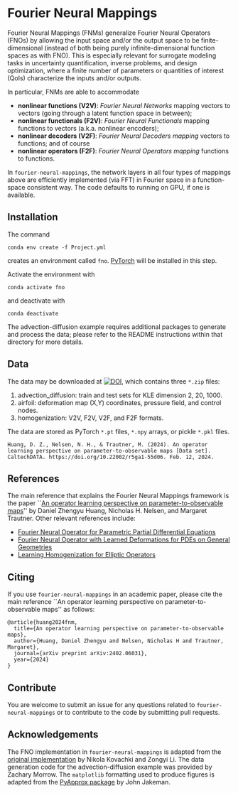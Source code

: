# Fourier Neural Mappings
Fourier Neural Mappings (FNMs) generalize Fourier Neural Operators (FNOs) by allowing the input space and/or the output space to be finite-dimensional (instead of both being purely infinite-dimensional function spaces as with FNO). This is especially relevant for surrogate modeling tasks in uncertainty quantification, inverse problems, and design optimization, where a finite number of parameters or quantities of interest (QoIs) characterize the inputs and/or outputs.

In particular, FNMs are able to accommodate
* **nonlinear functions (V2V)**: *Fourier Neural Networks* mapping vectors to vectors (going through a latent function space in between);
* **nonlinear functionals (F2V)**: *Fourier Neural Functionals* mapping functions to vectors (a.k.a. nonlinear encoders);
* **nonlinear decoders (V2F)**: *Fourier Neural Decoders mapping* vectors to functions; and of course
* **nonlinear operators (F2F)**: *Fourier Neural Operators mapping* functions to functions.

In `fourier-neural-mappings`, the network layers in all four types of mappings above are efficiently implemented (via FFT) in Fourier space in a function-space consistent way. The code defaults to running on GPU, if one is available.

## Installation
The command
```
conda env create -f Project.yml
```
creates an environment called ``fno``. [PyTorch](https://pytorch.org/) will be installed in this step.

Activate the environment with
```
conda activate fno
```
and deactivate with
```
conda deactivate
```

The advection-diffusion example requires additional packages to generate and process the data; please refer to the README instructions within that directory for more details.

## Data
The data may be downloaded at [![DOI](https://data.caltech.edu/badge/DOI/10.22002/r5ga1-55d06.svg)](https://doi.org/10.22002/r5ga1-55d06), which contains three `*.zip` files:
1. advection_diffusion: train and test sets for KLE dimension 2, 20, 1000. 
2. airfoil: deformation map (X,Y) coordinates, pressure field, and control nodes.
3. homogenization: V2V, F2V, V2F, and F2F formats.

The data are stored as PyTorch `*.pt` files, `*.npy` arrays, or pickle `*.pkl` files.

```
Huang, D. Z., Nelsen, N. H., & Trautner, M. (2024). An operator learning perspective on parameter-to-observable maps [Data set]. CaltechDATA. https://doi.org/10.22002/r5ga1-55d06. Feb. 12, 2024.
```

## References
The main reference that explains the Fourier Neural Mappings framework is the paper ``[An operator learning perspective on parameter-to-observable maps](https://arxiv.org/abs/2402.06031)'' by Daniel Zhengyu Huang, Nicholas H. Nelsen, and Margaret Trautner. Other relevant references include:
- [Fourier Neural Operator for Parametric Partial Differential Equations](https://arxiv.org/abs/2010.08895)
- [Fourier Neural Operator with Learned Deformations for PDEs on General Geometries](https://arxiv.org/abs/2207.05209)
- [Learning Homogenization for Elliptic Operators](https://arxiv.org/abs/2306.12006)

## Citing
If you use `fourier-neural-mappings` in an academic paper, please cite the main reference ``An operator learning perspective on parameter-to-observable maps'' as follows:
```
@article{huang2024fnm,
  title={An operator learning perspective on parameter-to-observable maps},
  author={Huang, Daniel Zhengyu and Nelsen, Nicholas H and Trautner, Margaret},
  journal={arXiv preprint arXiv:2402.06031},
  year={2024}
}
```

## Contribute
You are welcome to submit an issue for any questions related to `fourier-neural-mappings` or to contribute to the code by submitting pull requests.

## Acknowledgements
The FNO implementation in `fourier-neural-mappings` is adapted from the [original implementation](https://github.com/neuraloperator/neuraloperator/tree/master) by Nikola Kovachki and Zongyi Li. The data generation code for the advection-diffusion example was provided by Zachary Morrow. The `matplotlib` formatting used to produce figures is adapted from the [PyApprox package](https://github.com/sandialabs/pyapprox) by John Jakeman.
